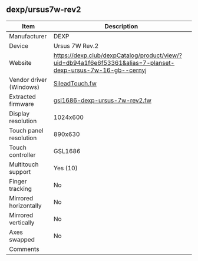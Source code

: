 dexp/ursus7w-rev2
-----------------

| Item                      | Description |
|---------------------------|-------------|
| Manufacturer              | DEXP |
| Device                    | Ursus 7W Rev.2 |
| Website                   | https://dexp.club/dexpCatalog/product/view/?uid=db94a1f6e6f53361&alias=7-planset-dexp-ursus-7w-16-gb--cernyj |
| Vendor driver (Windows)   | [SileadTouch.fw](SileadTouch.fw) |
| Extracted firmware        | [gsl1686-dexp-ursus-7w-rev2.fw](../../linux/silead/gsl1686-dexp-ursus-7w-rev2.fw) |
| Display resolution        | 1024x600 |
| Touch panel resolution    | 890x630 |
| Touch controller          | GSL1686 |
| Multitouch support        | Yes (10) |
| Finger tracking           | No |
| Mirrored horizontally     | No |
| Mirrored vertically       | No |
| Axes swapped              | No |
| Comments                  |  |
